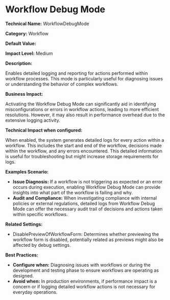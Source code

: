 # Workflow Debug Mode

**Technical Name:** WorkflowDebugMode

**Category:** Workflow

**Default Value:** 

**Impact Level:** Medium

**Description:**

Enables detailed logging and reporting for actions performed within workflow processes. This mode is particularly useful for diagnosing issues or understanding the behavior of complex workflows.

**Business Impact:**

Activating the Workflow Debug Mode can significantly aid in identifying misconfigurations or errors in workflow actions, leading to more efficient resolutions. However, it may also result in performance overhead due to the extensive logging activity.

**Technical Impact when configured:**

When enabled, the system generates detailed logs for every action within a workflow. This includes the start and end of the workflow, decisions made within the workflow, and any errors encountered. This detailed information is useful for troubleshooting but might increase storage requirements for logs.

**Examples Scenario:**

- **Issue Diagnosis:** If a workflow is not triggering as expected or an error occurs during execution, enabling Workflow Debug Mode can provide insights into what part of the workflow is failing and why.
- **Audit and Compliance:** When investigating compliance with internal policies or external regulations, detailed logs from Workflow Debug Mode can offer the necessary audit trail of decisions and actions taken within specific workflows.

**Related Settings:** 

- DisablePreviewOfWorkflowForm: Determines whether previewing the workflow form is disabled, potentially related as previews might also be affected by debug settings.

**Best Practices:** 

- **Configure when:** Diagnosing issues with workflows or during the development and testing phase to ensure workflows are operating as designed.
- **Avoid when:** In production environments, if performance impact is a concern or if logging detailed workflow actions is not necessary for everyday operations.